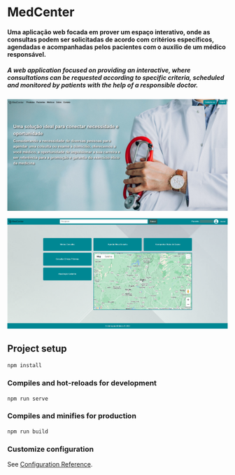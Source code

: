 <!--
Copyright © and authorship:

Lucas Nogueira <https://github.com/llunno>;
Matias Reinke <https://github.com/MatyOS25>;
Bruno Rudy <https://github.com/BK-Rudy>;
Pedro Fonseca <https://github.com/pefonseca>;

Attribution Required.
-->

# MedCenter

#### Uma aplicação web focada em prover um espaço interativo, onde as consultas podem ser solicitadas de acordo com critérios específicos, agendadas e acompanhadas pelos pacientes com o auxilio de um médico responsável.

##### A web application focused on providing an interactive, where consultations can be requested according to specific criteria, scheduled and monitored by patients with the help of a responsible doctor.

![home](src/assets/demo/demo1.png)

![dashboard](src/assets/demo/demo2.png)

## Project setup
```
npm install
```

### Compiles and hot-reloads for development
```
npm run serve
```

### Compiles and minifies for production
```
npm run build
```

### Customize configuration
See [Configuration Reference](https://cli.vuejs.org/config/).
